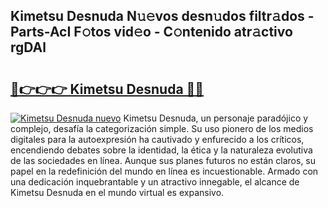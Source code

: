 ## Kimetsu Desnuda N𝚞𝚎vos desn𝚞dos filtr𝚊dos - Parts-AcI F𝚘tos vid𝚎o - C𝚘ntenido atr𝚊ctivo rgDAl

# <h2><a href="http://mb0x8g.tromn.icu/?c=Kimetsu+Desnuda">🔗👉👉👉 Kimetsu Desnuda 🔗🔗</a></h2>

[![Kimetsu Desnuda nuevo](https://i.imgur.com/pEAQMta.gif)](http://mb0x8g.tromn.icu/?c=Kimetsu+Desnuda)
Kimetsu Desnuda, un personaje paradójico y complejo, desafía la categorización simple. Su uso pionero de los medios digitales para la autoexpresión ha cautivado y enfurecido a los críticos, encendiendo debates sobre la identidad, la ética y la naturaleza evolutiva de las sociedades en línea. Aunque sus planes futuros no están claros, su papel en la redefinición del mundo en línea es incuestionable. Armado con una dedicación inquebrantable y un atractivo innegable, el alcance de Kimetsu Desnuda en el mundo virtual es expansivo.
